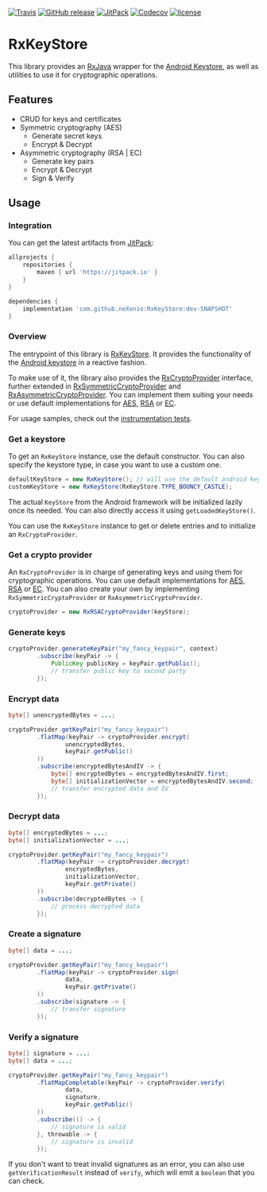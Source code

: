 [![Travis](https://img.shields.io/travis/neXenio/RxKeyStore/master.svg)](https://travis-ci.org/neXenio/RxKeyStore/builds) [![GitHub release](https://img.shields.io/github/release/neXenio/RxKeyStore.svg)](https://github.com/neXenio/RxKeyStore/releases) [![JitPack](https://img.shields.io/jitpack/v/neXenio/RxKeyStore.svg)](https://jitpack.io/#neXenio/RxKeyStore/) [![Codecov](https://img.shields.io/codecov/c/github/nexenio/RxKeyStore.svg)](https://codecov.io/gh/neXenio/RxKeyStore) [![license](https://img.shields.io/github/license/neXenio/RxKeyStore.svg)](https://github.com/neXenio/RxKeyStore/blob/master/LICENSE)

# RxKeyStore

This library provides an [RxJava][rxjava] wrapper for the [Android Keystore][androidkeystoretraining], as well as utilities to use it for cryptographic operations.

## Features

- CRUD for keys and certificates
- Symmetric cryptography (AES)
    - Generate secret keys
    - Encrypt & Decrypt
- Asymmetric cryptography (RSA | EC)
    - Generate key pairs
    - Encrypt & Decrypt
    - Sign & Verify

## Usage

### Integration

You can get the latest artifacts from [JitPack][jitpack]:

```groovy
allprojects {
    repositories {
        maven { url 'https://jitpack.io' }
    }
}

dependencies {
    implementation 'com.github.neXenio:RxKeyStore:dev-SNAPSHOT'
}
```

### Overview

The entrypoint of this library is [RxKeyStore][rxkeystore]. It provides the functionality of the [Android keystore][keystore] in a reactive fashion.

To make use of it, the library also provides the [RxCryptoProvider][rxcryptoprovider] interface, further extended in [RxSymmetricCryptoProvider][rxsymmetriccryptoprovider] and [RxAsymmetricCryptoProvider][rxasymmetriccryptoprovider]. You can implement them suiting your needs or use default implementations for [AES][rxaescryptoprovider], [RSA][rxrsacryptoprovider] or [EC][rxeccryptoprovider].

For usage samples, check out the [instrumentation tests][connectedtests].

### Get a keystore

To get an `RxKeyStore` instance, use the default constructor. You can also specify the keystore type, in case you want to use a custom one.
```java
defaultKeyStore = new RxKeyStore(); // will use the default android keystore
customKeyStore = new RxKeyStore(RxKeyStore.TYPE_BOUNCY_CASTLE);
```

The actual `KeyStore` from the Android framework will be initialized lazily once its needed. You can also directly access it using `getLoadedKeyStore()`.

You can use the `RxKeyStore` instance to get or delete entries and to initialize an `RxCryptoProvider`.

### Get a crypto provider

An `RxCryptoProvider` is in charge of generating keys and using them for cryptographic operations. You can use default implementations for [AES][rxaescryptoprovider], [RSA][rxrsacryptoprovider] or [EC][rxeccryptoprovider]. You can also create your own by implementing `RxSymmetricCryptoProvider` or `RxAsymmetricCryptoProvider`.

```java
cryptoProvider = new RxRSACryptoProvider(keyStore);
```

### Generate keys

```java
cryptoProvider.generateKeyPair("my_fancy_keypair", context)
        .subscribe(keyPair -> {
            PublicKey publicKey = keyPair.getPublic();
            // transfer public key to second party
        });
```

### Encrypt data

```java
byte[] unencryptedBytes = ...;

cryptoProvider.getKeyPair("my_fancy_keypair")
        .flatMap(keyPair -> cryptoProvider.encrypt(
                unencryptedBytes,
                keyPair.getPublic()
        ))
        .subscribe(encryptedBytesAndIV -> {
            byte[] encryptedBytes = encryptedBytesAndIV.first;
            byte[] initializationVector = encryptedBytesAndIV.second;
            // transfer encrypted data and IV
        });
```

### Decrypt data

```java
byte[] encryptedBytes = ...;
byte[] initializationVector = ...;

cryptoProvider.getKeyPair("my_fancy_keypair")
        .flatMap(keyPair -> cryptoProvider.decrypt(
                encryptedBytes,
                initializationVector,
                keyPair.getPrivate()
        ))
        .subscribe(decryptedBytes -> {
            // process decrypted data
        });
```

### Create a signature

```java
byte[] data = ...;

cryptoProvider.getKeyPair("my_fancy_keypair")
        .flatMap(keyPair -> cryptoProvider.sign(
                data,
                keyPair.getPrivate()
        ))
        .subscribe(signature -> {
            // transfer signature
        });
```

### Verify a signature

```java
byte[] signature = ...;
byte[] data = ...;

cryptoProvider.getKeyPair("my_fancy_keypair")
        .flatMapCompletable(keyPair -> cryptoProvider.verify(
                data,
                signature,
                keyPair.getPublic()
        ))
        .subscribe(() -> {
            // signature is valid
        }, throwable -> {
            // signature is invalid
        });
```

If you don't want to treat invalid signatures as an error, you can also use `getVerificationResult` instead of `verify`, which will emit a `boolean` that you can check.

[releases]: https://github.com/neXenio/RxKeyStore/releases
[jitpack]: https://jitpack.io/#neXenio/RxKeyStore/
[rxjava]: https://github.com/ReactiveX/RxJava
[androidkeystoretraining]: https://developer.android.com/training/articles/keystore
[keystore]: https://developer.android.com/reference/java/security/KeyStore.html
[rxkeystore]: https://github.com/neXenio/RxKeyStore/blob/master/rxkeystore/src/main/java/com/nexenio/rxkeystore/RxKeyStore.java
[rxcryptoprovider]: https://github.com/neXenio/RxKeyStore/blob/master/rxkeystore/src/main/java/com/nexenio/rxkeystore/provider/RxCryptoProvider.java
[rxsymmetriccryptoprovider]: https://github.com/neXenio/RxKeyStore/blob/master/rxkeystore/src/main/java/com/nexenio/rxkeystore/provider/symmetric/RxSymmetricCryptoProvider.java
[rxasymmetriccryptoprovider]: https://github.com/neXenio/RxKeyStore/blob/master/rxkeystore/src/main/java/com/nexenio/rxkeystore/provider/asymmetric/RxAsymmetricCryptoProvider.java
[rxaescryptoprovider]: https://github.com/neXenio/RxKeyStore/blob/master/rxkeystore/src/main/java/com/nexenio/rxkeystore/provider/symmetric/aes/RxAESCryptoProvider.java
[rxrsacryptoprovider]: https://github.com/neXenio/RxKeyStore/blob/master/rxkeystore/src/main/java/com/nexenio/rxkeystore/provider/asymmetric/rsa/RxRSACryptoProvider.java
[rxeccryptoprovider]: https://github.com/neXenio/RxKeyStore/tree/master/rxkeystore/src/main/java/com/nexenio/rxkeystore/provider/asymmetric
[connectedtests]: https://github.com/neXenio/RxKeyStore/tree/master/rxkeystore/src/androidTest/java/com/nexenio/rxkeystore
